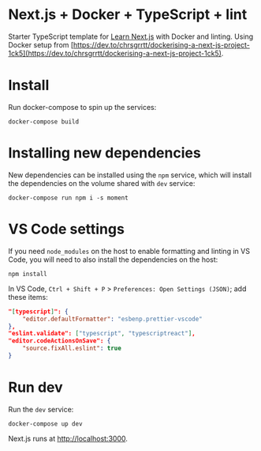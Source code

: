 # Next.js + Docker + TypeScript + lint

Starter TypeScript template for [Learn Next.js](https://nextjs.org/learn) with Docker and linting. Using Docker setup from [https://dev.to/chrsgrrtt/dockerising-a-next-js-project-1ck5](https://dev.to/chrsgrrtt/dockerising-a-next-js-project-1ck5).

# Install

Run docker-compose to spin up the services:

```
docker-compose build
```

# Installing new dependencies

New dependencies can be installed using the `npm` service, which will install the dependencies on the volume shared with `dev` service:

```
docker-compose run npm i -s moment
```

# VS Code settings

If you need `node_modules` on the host to enable formatting and linting in VS Code, you will need to also install the dependencies on the host:

```
npm install
```

In VS Code, `Ctrl + Shift + P` > `Preferences: Open Settings (JSON)`; add these items:

```json
"[typescript]": {
    "editor.defaultFormatter": "esbenp.prettier-vscode"
},
"eslint.validate": ["typescript", "typescriptreact"],
"editor.codeActionsOnSave": {
    "source.fixAll.eslint": true
}
```

# Run dev

Run the `dev` service:

```
docker-compose up dev
```

Next.js runs at [http://localhost:3000](http://localhost:3000).
